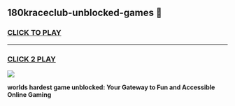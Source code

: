 
## 180kraceclub-unblocked-games 👋
<h3>
<a href="https://premium.freeplayer.one?title=180kraceclub-unblocked-games&ref=14F">CLICK TO PLAY</a></h3>
<hr>

<h3>
<a href="https://premium.freeplayer.one?title=180kraceclub-unblocked-games&ref=14F">CLICK 2 PLAY</a>
  
</h3>

<a href="https://premium.freeplayer.one?title=180kraceclub-unblocked-games&ref=12F/"><img src="https://clearcache.store/games.png"></a>


**worlds hardest game unblocked: Your Gateway to Fun and Accessible Online Gaming**
